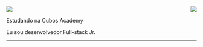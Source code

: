 <img align='right' src="https://github-readme-stats.vercel.app/api?username=IsaacJBS&show_icons=true&title_color=783c00&text_color=af552e&icon_color=783c00&bg_color=f8efd4&cache_seconds=2300">

<img src="https://img.shields.io/static/v1?label=Overview&message=SEUNOME&color=f8efd4&style=for-the-badge&logo=GitHub">

<p>

Estudando na Cubos Academy<br/>

Eu sou desenvolvedor Full-stack Jr.


</p>
<hr>
